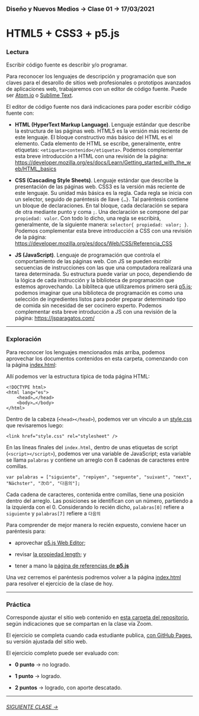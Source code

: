 ### Diseño y Nuevos Medios → Clase 01 → 17/03/2021

# HTML5 + CSS3 + p5.js

### Lectura

Escribir código fuente es describir y/o programar. 

Para reconocer los lenguajes de descripción y programación que son claves para el desarollo de sitios web profesionales o prototipos avanzados de aplicaciones web, trabajaremos con un editor de código fuente. Puede ser [Atom.io](https://atom.io/) o [Sublime Text](https://www.sublimetext.com/).

El editor de código fuente nos dará indicaciones para poder escribir código fuente con:

- **HTML (HyperText Markup Language)**. Lenguaje estándar que describe la estructura de las páginas web. HTML5 es la versión más reciente de este lenguaje. El bloque constructivo más básico del HTML es el elemento. Cada elemento de HTML se escribe, generalmente, entre etiquetas: `<etiqueta>contenido</etiqueta>`. Podemos complementar esta breve introducción a HTML con una revisión de la página: https://developer.mozilla.org/es/docs/Learn/Getting_started_with_the_web/HTML_basics

- **CSS (Cascading Style Sheets)**. Lenguaje estándar que describe la presentación de las páginas web. CSS3 es la versión más reciente de este lenguaje. Su unidad más básica es la regla. Cada regla se inicia con un selector, seguido de paréntesis de llave `{…}`. Tal paréntesis contiene un bloque de declaraciones. En tal bloque, cada declaración se separa de otra mediante punto y coma `;`. Una declaración se compone del par `propiedad: valor`. Con todo lo dicho, una regla se escribirá, generalmente, de la siguiente manera: `selector{ propiedad: valor; }`. Podemos complementar esta breve introducción a CSS con una revisión de la página: https://developer.mozilla.org/es/docs/Web/CSS/Referencia_CSS

- **JS (JavaScript)**. Lenguaje de programación que controla el comportamiento de las páginas web. Con JS se pueden escribir secuencias de instrucciones con las que una computadora realizará una tarea determinada. Su estructura puede variar un poco, dependiendo de la lógica de cada instrucción y la biblioteca de programación que estemos aprovechando. La bibliteca que utilizaremos primero será [p5.js](https://p5js.org/es/get-started/); podemos imaginar que una biblioteca de programación es como una selección de ingredientes listos para poder preparar determinado tipo de comida sin necesidad de ser cocinero experto. Podemos complementar esta breve introducción a JS con una revisión de la página: https://jsparagatos.com/

- - - - - - - - - - - - - - 

### Exploración

Para reconocer los lenguajes mencionados más arriba, podemos aprovechar los documentos contenidos en esta carpeta, comenzando con la página [index.html](https://github.com/profesorfaco/dno037-2021/blob/main/clase-01/index.html):

Allí podemos ver la estructura típica de toda página HTML: 

```
<!DOCTYPE html>
<html lang="es">
    <head>…</head>
    <body>…</body>
</html>
```

Dentro de la cabeza (`<head></head>`), podemos ver un vínculo a un [style.css](https://github.com/profesorfaco/dno037-2021/blob/main/clase-01/style.css) que revisaremos luego:

```
<link href="style.css" rel="stylesheet" />
```

En las líneas finales del `index.html`, dentro de unas etiquetas de script (`<script></script>`), podemos ver una variable de JavaScript; esta variable se llama `palabras` y contiene un arreglo con 8 cadenas de caracteres entre comillas. 

```
var palabras = ["siguiente", "repüyen", "seguente", "suivant", "next", "Nächster", "次の", "다음의"];
```

Cada cadena de caracteres, contenida entre comillas, tiene una posición dentro del arreglo. Las posiciones se identifican con un número, partiendo a la izquierda con el 0. Considerando lo recién dicho, `palabras[0]` refiere a `siguiente` y `palabras[7]` refiere a `다음의` 

Para comprender de mejor manera lo recién expuesto, conviene hacer un paréntesis para:

- aprovechar [p5.js Web Editor](https://editor.p5js.org/profesorfaco/sketches/wBvBZ1V6n);
 
- revisar [la propiedad length](https://developer.mozilla.org/es/docs/Web/JavaScript/Referencia/Objetos_globales/String/length); y

- tener a mano la [página de referencias de **p5.js**](https://p5js.org/es/reference/)

Una vez cerremos el paréntesis podremos volver a la página [index.html](https://github.com/profesorfaco/dno037-2021/blob/main/clase-01/index.html) para resolver el ejercicio de la clase de hoy.

- - - - - - - - - - - - - - 

### Práctica

Corresponde ajustar el sitio web contenido en [esta carpeta del repositorio](https://profesorfaco.github.io/dno037-2021/clase-01/), según indicaciones que se compartan en la clase vía Zoom. 

El ejercicio se completa cuando cada estudiante publica, [con GitHub Pages](https://docs.github.com/es/free-pro-team@latest/github/working-with-github-pages/configuring-a-publishing-source-for-your-github-pages-site), su versión ajustada del sitio web.

El ejercicio completo puede ser evaluado con:

- **0 punto** → no logrado.

- **1 punto** → logrado.

- **2 puntos** → logrado, con aporte descatado.

- - - - - - - 

###### [SIGUIENTE CLASE →](https://github.com/profesorfaco/dno037-2021/tree/main/clase-02)

